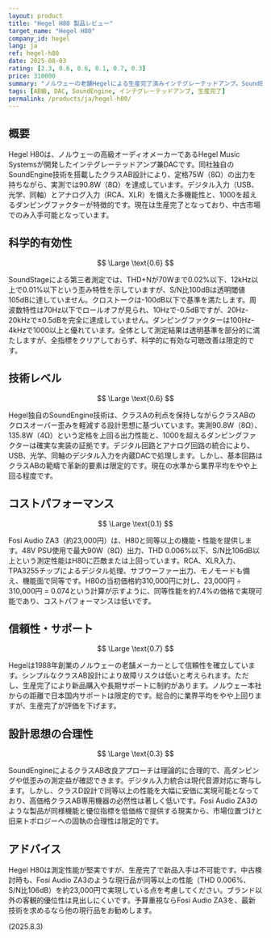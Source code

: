 ```yaml
---
layout: product
title: "Hegel H80 製品レビュー"
target_name: "Hegel H80"
company_id: hegel
lang: ja
ref: hegel-h80
date: 2025-08-03
rating: [2.3, 0.6, 0.6, 0.1, 0.7, 0.3]
price: 310000
summary: "ノルウェーの老舗Hegelによる生産完了済みインテグレーテッドアンプ。SoundEngine技術を搭載したクラスAB設計で堅実な測定性能を示すものの、同等以上の性能を大幅に安価で実現する代替品の存在により、コストパフォーマンスは低い。"
tags: [AB級, DAC, SoundEngine, インテグレーテッドアンプ, 生産完了]
permalink: /products/ja/hegel-h80/
---
```

## 概要

Hegel H80は、ノルウェーの高級オーディオメーカーであるHegel Music Systemsが開発したインテグレーテッドアンプ兼DACです。同社独自のSoundEngine技術を搭載したクラスAB設計により、定格75W（8Ω）の出力を持ちながら、実測では90.8W（8Ω）を達成しています。デジタル入力（USB、光学、同軸）とアナログ入力（RCA、XLR）を備えた多機能性と、1000を超えるダンピングファクターが特徴的です。現在は生産完了となっており、中古市場でのみ入手可能となっています。

## 科学的有効性

$$ \Large \text{0.6} $$

SoundStageによる第三者測定では、THD+Nが70Wまで0.02%以下、12kHz以上で0.01%以下という歪み特性を示していますが、S/N比100dBは透明閾値105dBに達していません。クロストークは-100dB以下で基準を満たします。周波数特性は70Hz以下でロールオフが見られ、10Hzで-0.5dBですが、20Hz-20kHzで±0.5dBを完全に達成していません。ダンピングファクターは100Hz-4kHzで1000以上と優れています。全体として測定結果は透明基準を部分的に満たしますが、全指標をクリアしておらず、科学的に有効な可聴改善は限定的です。

## 技術レベル

$$ \Large \text{0.6} $$

Hegel独自のSoundEngine技術は、クラスAの利点を保持しながらクラスABのクロスオーバー歪みを軽減する設計思想に基づいています。実測90.8W（8Ω）、135.8W（4Ω）という定格を上回る出力性能と、1000を超えるダンピングファクターは確実な実装の証拠です。デジタル回路とアナログ回路の統合により、USB、光学、同軸のデジタル入力を内蔵DACで処理します。しかし、基本回路はクラスABの範疇で革新的要素は限定的です。現在の水準から業界平均をやや上回る程度です。

## コストパフォーマンス

$$ \Large \text{0.1} $$

Fosi Audio ZA3（約23,000円）は、H80と同等以上の機能・性能を提供します。48V PSU使用で最大90W（8Ω）出力、THD 0.006%以下、S/N比106dB以上という測定性能はH80に匹敵または上回っています。RCA、XLR入力、TPA3255チップによるデジタル処理、サブウーファー出力、モノモードも備え、機能面で同等です。H80の当初価格約310,000円に対し、23,000円 ÷ 310,000円 = 0.074という計算が示すように、同等性能を約7.4%の価格で実現可能であり、コストパフォーマンスは低いです。

## 信頼性・サポート

$$ \Large \text{0.7} $$

Hegelは1988年創業のノルウェーの老舗メーカーとして信頼性を確立しています。シンプルなクラスAB設計により故障リスクは低いと考えられます。ただし、生産完了により新品購入や長期サポートに制約があります。ノルウェー本社からの距離で日本国内サポートは限定的です。総合的に業界平均をやや上回りますが、生産完了が評価を下げます。

## 設計思想の合理性

$$ \Large \text{0.3} $$

SoundEngineによるクラスAB改良アプローチは理論的に合理的で、高ダンピングや低歪みの測定益が確認できます。デジタル入力統合は現代音源対応に寄与します。しかし、クラスD設計で同等以上の性能を大幅に安価に実現可能となっており、高価格クラスAB専用機器の必然性は著しく低いです。Fosi Audio ZA3のような製品が同様機能と優位指標を低価格で提供する現実から、市場位置づけと旧来トポロジーへの固執の合理性は限定的です。

## アドバイス

Hegel H80は測定性能が堅実ですが、生産完了で新品入手は不可能です。中古検討時も、Fosi Audio ZA3のような現行品が同等以上の性能（THD 0.006%、S/N比106dB）を約23,000円で実現している点を考慮してください。ブランド以外の客観的優位性は見出しにくいです。予算重視ならFosi Audio ZA3を、最新技術を求めるなら他の現行品をお勧めします。

(2025.8.3)
